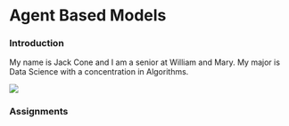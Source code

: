 # Agent Based Models 

### Introduction

My name is Jack Cone and I am a senior at William and Mary. My major is Data Science with a concentration in Algorithms. 

![](Path%20Between%20Homes.gif)
### Assignments 


